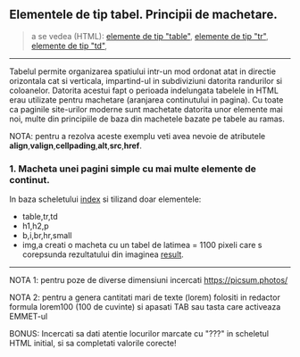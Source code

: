 
## Elementele de tip tabel. Principii de machetare.

> a se vedea (HTML):
[elemente de tip "table"](http://htmlbook.ru/html/table),
[elemente de tip "tr"](http://htmlbook.ru/html/tr),
[elemente de tip "td"](http://htmlbook.ru/html/td),


---
Tabelul permite organizarea spatiului intr-un mod ordonat atat in directie orizontala cat si verticala, impartind-ul in subdiviziuni
datorita randurilor si coloanelor. Datorita acestui fapt o perioada indelungata tabelele in HTML erau utilizate pentru machetare (aranjarea continutului in pagina).
Cu toate ca paginile site-urilor moderne sunt machetate datorita unor elemente mai noi, multe din principiile de baza din machetele bazate pe tabele au ramas.

NOTA: pentru a rezolva aceste exemplu veti avea nevoie de atributele **align**,**valign**,**cellpading**,**alt**,**src**,**href**.

### 1. Macheta unei pagini simple cu mai multe elemente de continut.
In baza scheletului [index](index.html) si tilizand doar elementele:
* table,tr,td
* h1,h2,p
* b,i,br,hr,small
* img,a
creati o macheta cu un tabel de latimea = 1100 pixeli care s corepsunda rezultatului din imaginea [result](result.png).

---

NOTA 1: pentru poze de diverse dimensiuni incercati https://picsum.photos/

NOTA 2: pentru a genera cantitati mari de texte (lorem) folositi in redactor formula lorem100 (100 de cuvinte) si apasati TAB sau tasta care activeaza EMMET-ul

BONUS: Incercati sa dati atentie locurilor marcate cu "???" in scheletul HTML initial, si sa completati valorile corecte!
